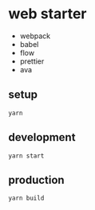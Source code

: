 web starter
===========
* webpack
* babel
* flow
* prettier
* ava

setup
-----
```
yarn
```

development
-----------
```
yarn start
```

production
----------
```
yarn build
```
